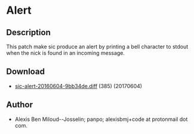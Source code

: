 Alert
=====

Description
-----------
This patch make sic produce an alert by printing a bell character to stdout when the nick is found in an incoming message.

Download
--------
* [sic-alert-20160604-9bb34de.diff](sic-alert-20160604-9bb34de.diff) (385) (20170604)

Author
------
* Alexis Ben Miloud--Josselin; panpo; alexisbmj+code at protonmail dot com.
